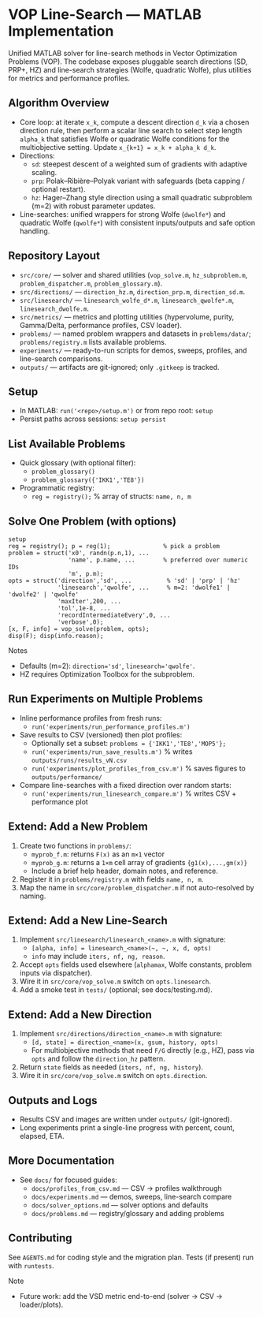 # VOP Line-Search — MATLAB Implementation

Unified MATLAB solver for line-search methods in Vector Optimization Problems (VOP). The codebase exposes pluggable search directions (SD, PRP+, HZ) and line-search strategies (Wolfe, quadratic Wolfe), plus utilities for metrics and performance profiles.

## Algorithm Overview
- Core loop: at iterate `x_k`, compute a descent direction `d_k` via a chosen direction rule, then perform a scalar line search to select step length `alpha_k` that satisfies Wolfe or quadratic Wolfe conditions for the multiobjective setting. Update `x_{k+1} = x_k + alpha_k d_k`.
- Directions:
  - `sd`: steepest descent of a weighted sum of gradients with adaptive scaling.
  - `prp`: Polak–Ribière–Polyak variant with safeguards (beta capping / optional restart).
  - `hz`: Hager–Zhang style direction using a small quadratic subproblem (m=2) with robust parameter updates.
- Line-searches: unified wrappers for strong Wolfe (`dwolfe*`) and quadratic Wolfe (`qwolfe*`) with consistent inputs/outputs and safe option handling.

## Repository Layout
- `src/core/` — solver and shared utilities (`vop_solve.m`, `hz_subproblem.m`, `problem_dispatcher.m`, `problem_glossary.m`).
- `src/directions/` — `direction_hz.m`, `direction_prp.m`, `direction_sd.m`.
- `src/linesearch/` — `linesearch_wolfe_d*.m`, `linesearch_qwolfe*.m`, `linesearch_dwolfe.m`.
- `src/metrics/` — metrics and plotting utilities (hypervolume, purity, Gamma/Delta, performance profiles, CSV loader).
- `problems/` — named problem wrappers and datasets in `problems/data/`; `problems/registry.m` lists available problems.
- `experiments/` — ready-to-run scripts for demos, sweeps, profiles, and line-search comparisons.
- `outputs/` — artifacts are git-ignored; only `.gitkeep` is tracked.

## Setup
- In MATLAB: `run('<repo>/setup.m')` or from repo root: `setup`
- Persist paths across sessions: `setup persist`

## List Available Problems
- Quick glossary (with optional filter):
  - `problem_glossary()`
  - `problem_glossary({'IKK1','TE8'})`
- Programmatic registry:
  - `reg = registry();`  % array of structs: `name, n, m`

## Solve One Problem (with options)
```
setup
reg = registry(); p = reg(1);               % pick a problem
problem = struct('x0', randn(p.n,1), ...
                 'name', p.name, ...        % preferred over numeric IDs
                 'm', p.m);
opts = struct('direction','sd', ...          % 'sd' | 'prp' | 'hz'
              'linesearch','qwolfe', ...     % m=2: 'dwolfe1' | 'dwolfe2' | 'qwolfe'
              'maxIter',200, ...
              'tol',1e-8, ...
              'recordIntermediateEvery',0, ...
              'verbose',0);
[x, F, info] = vop_solve(problem, opts);
disp(F); disp(info.reason);
```
Notes
- Defaults (m=2): `direction='sd'`, `linesearch='qwolfe'`.
- HZ requires Optimization Toolbox for the subproblem.

## Run Experiments on Multiple Problems
- Inline performance profiles from fresh runs:
  - `run('experiments/run_performance_profiles.m')`
- Save results to CSV (versioned) then plot profiles:
  - Optionally set a subset: `problems = {'IKK1','TE8','MOP5'};`
  - `run('experiments/run_save_results.m')`  % writes `outputs/runs/results_vN.csv`
  - `run('experiments/plot_profiles_from_csv.m')`  % saves figures to `outputs/performance/`
- Compare line-searches with a fixed direction over random starts:
  - `run('experiments/run_linesearch_compare.m')`  % writes CSV + performance plot

## Extend: Add a New Problem
1) Create two functions in `problems/`:
   - `myprob_f.m`: returns `F(x)` as an `m×1` vector
   - `myprob_g.m`: returns a `1×m` cell array of gradients `{g1(x),...,gm(x)}`
   - Include a brief help header, domain notes, and reference.
2) Register it in `problems/registry.m` with fields `name, n, m`.
3) Map the name in `src/core/problem_dispatcher.m` if not auto-resolved by naming.

## Extend: Add a New Line-Search
1) Implement `src/linesearch/linesearch_<name>.m` with signature:
   - `[alpha, info] = linesearch_<name>(~, ~, x, d, opts)`
   - `info` may include `iters, nf, ng, reason`.
2) Accept `opts` fields used elsewhere (`alphamax`, Wolfe constants, problem inputs via dispatcher).
3) Wire it in `src/core/vop_solve.m` switch on `opts.linesearch`.
4) Add a smoke test in `tests/` (optional; see docs/testing.md).

## Extend: Add a New Direction
1) Implement `src/directions/direction_<name>.m` with signature:
   - `[d, state] = direction_<name>(x, gsum, history, opts)`
   - For multiobjective methods that need `F/G` directly (e.g., HZ), pass via `opts` and follow the `direction_hz` pattern.
2) Return `state` fields as needed (`iters, nf, ng, history`).
3) Wire it in `src/core/vop_solve.m` switch on `opts.direction`.

## Outputs and Logs
- Results CSV and images are written under `outputs/` (git-ignored).
- Long experiments print a single-line progress with percent, count, elapsed, ETA.

## More Documentation
- See `docs/` for focused guides:
  - `docs/profiles_from_csv.md` — CSV → profiles walkthrough
  - `docs/experiments.md` — demos, sweeps, line-search compare
  - `docs/solver_options.md` — solver options and defaults
  - `docs/problems.md` — registry/glossary and adding problems

## Contributing
See `AGENTS.md` for coding style and the migration plan. Tests (if present) run with `runtests`.

Note
- Future work: add the VSD metric end-to-end (solver → CSV → loader/plots).

